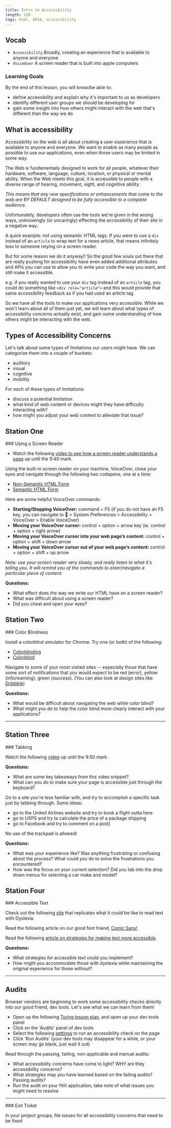 ```yaml
---
title: Intro to Accessibility
length: 120
tags: html, ARIA, accessibility
---
```


## Vocab

- `Accessibility` Broadly, creating an experience that is available to anyone and everyone
- `VoiceOver` A screen reader that is built into apple computers

### Learning Goals

By the end of this lesson, you will know/be able to:

* define accessibility and explain why it's important to us as developers
* identify different user groups we should be developing for
* gain some insight into how others might interact with the web that's different than the way we do


##  What is accessibility

Accessibility on the web is all about creating a user experience that is available to anyone and everyone. We want to enable as many people as possible to use our applications, even when those users may be limited in some way.

The Web is fundamentally designed to work for all people, whatever their hardware, software, language, culture, location, or physical or mental ability. When the Web meets this goal, it is accessible to people with a diverse range of hearing, movement, sight, and cognitive ability.

*This means that any new specifications or enhancements that come to the web are BY DEFAULT designed to be fully accessible to a complete audience.*

Unfortunately, developers often use the tools we're given in the wrong ways, unknowingly (or uncaringly) effecting the accessibility of their site in a negative way.

A quick example: not using semantic HTML tags. If you were to use a `div` instead of an `article` to wrap text for a news article, that means infinitely less to someone relying on a screen reader.

But for some reason we do it anyway!! So the good few souls out there that are really pushing for accessibility have even added additional attributes and APIs you can use to allow you to write your code the way you want, and still make it accessible.

e.g. if you really wanted to use your `div` tag instead of an `article` tag, you could do something like `<div role="article">` and this would provide that same accessibility feedback as if you had used an article tag.

So we have all the tools to make our applications very accessible. While we won't learn about all of them just yet, we will learn about what types of accessibility concerns actually exist, and gain some understanding of how others might be interacting with the web.

## Types of Accessibility Concerns

Let's talk about some types of limitations our users might have. We can categorize them into a couple of buckets:

* auditory
* visual
* cognitive
* mobility


For each of these types of limitations:
* discuss a potential limitation
* what kind of web content or devices might they have difficulty interacting with?
* how might you adjust your web content to alleviate that issue?


<!-- 
**Temporary Disabilities** - broken arm, lost glasses
**Situational Limitations** - forgot your headphones -->



## Station One


<section class="call-to-action">
### Using a Screen Reader

* Watch the following [video to see how a screen reader understands a page](https://youtu.be/qdB8SRhqvFc?t=417) up until the 9:40 mark.

Using the built-in screen reader on your machine, VoiceOver, close your eyes and navigate through the following two codepens, one at a time:

* [Non-Semantic HTML Form](https://codepen.io/damwhit/full/JZmeqQ)
* [Semantic HTML Form](https://codepen.io/damwhit/full/WyaMaQ)

Here are some helpful VoiceOver commands:

* **Starting/Stopping VoiceOver:** command + F5 (if you do not have an F5 key, you can navigate to  > System Preferences > Accessibility > VoiceOver > Enable VoiceOver)
* **Moving your VoiceOver cursor:** control + option + arrow key (ie. control + option + right arrow)
* **Moving your VoiceOver cursor into your web page’s content:** control + option + shift + down arrow
* **Moving your VoiceOver cursor out of your web page’s content:** control + option + shift + up arrow

*Note: use your screen reader very slowly, and really listen to what it's telling you. It will remind you of the commands to enter/navigate a particular piece of content.*

**Questions:**
* What effect does the way we write our HTML have on a screen reader?
* What was difficult about using a screen reader?
* Did you cheat and open your eyes?
</section>

## Station Two


<section class="call-to-action">
### Color Blindness
 
Install a colorblind simulator for Chrome. Try one (or both) of the following:

* [Colorblinding](https://chrome.google.com/webstore/detail/colorblinding/dgbgleaofjainknadoffbjkclicbbgaa/related?hl=en)
* [Colorblind](https://chrome.google.com/webstore/detail/colorblind-dalton-for-goo/afcafnelafcgjinkaeohkalmfececool/related?hl=en)

Navigate to some of your most visited sites -- especially those that have some sort of notifications that you would expect to be red (error), yellow (info/warning), green (success). (You can also look at design sites like [Dribbble](https://www.dribbble.com))

**Questions:**
* What would be difficult about navigating the web while color blind?
* What might you do to help the color blind more clearly interact with your applications?
</section>



----------------------------------------------



## Station Three

<section class="call-to-action">
### Tabbing

Watch the following [video](https://youtu.be/hKIQkgPVXH4?t=307) up until the 9:50 mark.

**Questions:**
* What are some key takeaways from this video snippet?
* What can you do to make sure your page is accessible just through the keyboard?

Go to a site you're less familiar with, and try to accomplish a specific task just by tabbing through. Some ideas:

* go to the United Airlines website and try to book a flight outta here
* go to USPS and try to calculate the price of a package shipping
* go to Facebook and try to comment on a post)

No use of the trackpad is allowed!

**Questions:**
* What was your experience like? Was anything frustrating or confusing about the process? What could you do to solve the frustrations you encountered?
* How was the focus on your current selection? Did you tab into the drop down menus for selecting a car make and model?
</section>

## Station Four

<section class="call-to-action">
### Accessible Text

Check out the following [site](http://geon.github.io/programming/2016/03/03/dsxyliea) that replicates what it *could* be like to read text with Dyslexia. 

Read the following article on our good font friend, [Comic Sans!](https://www.thecut.com/2017/03/the-reason-comic-sans-is-a-public-good.html)

Read the following [article on strategies for making text more accessible]( https://www.makeuseof.com/tag/reading-web-dyslexia-heres-make-easier/).

**Questions:**
* What strategies for accessible text could you implement?
* How might you accommodate those with dyslexia while maintaining the original experience for those without?
</section>




----------------------------------------------



## Audits

Browser vendors are beginning to work some accessibility checks directly into our good friend, dev tools. Let's see what we can learn from them! 

* Open up the following [Turing lesson plan](https://frontend.turing.io/lessons/module-2/intro-to-accessibility.html), and open up your dev tools panel
* Click on the 'Audits' panel of dev tools
* Select the following [settings](https://imgur.com/QMMFc0R) to run an accessibility check on the page
* Click 'Run Audits' (your dev tools may disappear for a while, or your screen may go blank, just wait it out)

Read through the passing, failing, non-applicable and manual audits:
* What accessibility concerns have come to light? WHY are they accessibility concerns?
* What strategies may you have learned based on the failing audits? Passing audits?
* Run the audit on your fitlit application, take note of what issues you might need to resolve


-----------------------------------------------


<section class="checks-for-understanding">
### Exit Ticket

In your project groups, file issues for all accessibility concerns that need to be fixed 
</section>